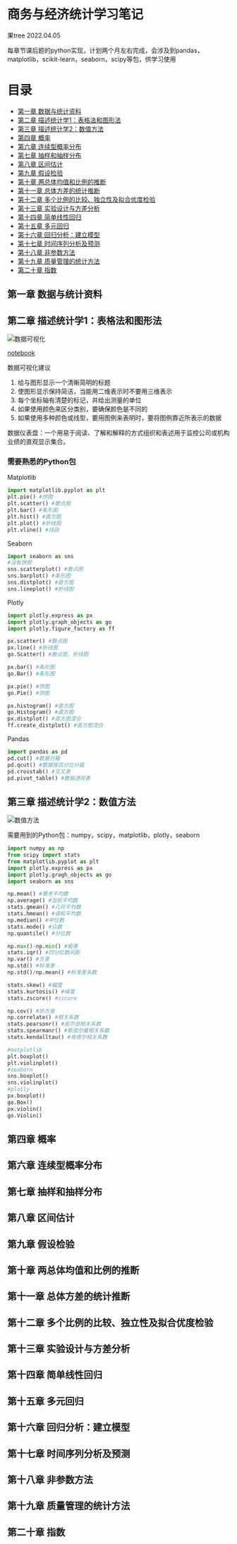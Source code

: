 # 商务与经济统计学习笔记

果tree 2022.04.05

每章节课后题的python实现，计划两个月左右完成，会涉及到pandas，matplotlib，scikit-learn，seaborn，scipy等包，供学习使用
# 目录
- [第一章  数据与统计资料](#第一章--数据与统计资料)
- [第二章  描述统计学1：表格法和图形法](#第二章--描述统计学1表格法和图形法)
- [第三章  描述统计学2：数值方法](#第三章--描述统计学2数值方法)
- [第四章  概率](#第四章--概率)
- [第六章  连续型概率分布](#第六章--连续型概率分布)
- [第七章  抽样和抽样分布](#第七章--抽样和抽样分布)
- [第八章  区间估计](#第八章--区间估计)
- [第九章  假设检验](#第九章--假设检验)
- [第十章  两总体均值和比例的推断](#第十章--两总体均值和比例的推断)
- [第十一章  总体方差的统计推断](#第十一章--总体方差的统计推断)
- [第十二章  多个比例的比较、独立性及拟合优度检验](#第十二章--多个比例的比较独立性及拟合优度检验)
- [第十三章  实验设计与方差分析](#第十三章--实验设计与方差分析)
- [第十四章  简单线性回归](#第十四章--简单线性回归)
- [第十五章  多元回归](#第十五章--多元回归)
- [第十六章  回归分析：建立模型](#第十六章--回归分析建立模型)
- [第十七章  时间序列分析及预测](#第十七章--时间序列分析及预测)
- [第十八章  非参数方法](#第十八章--非参数方法)
- [第十九章  质量管理的统计方法](#第十九章--质量管理的统计方法)
- [第二十章  指数](#第二十章--指数)



## 第一章  数据与统计资料



## 第二章  描述统计学1：表格法和图形法

![数据可视化](https://github.com/guotree/Statistics_For_Business_and_Economics/blob/main/image/数据.svg)

[notebook](https://github.com/guotree/Statistics_For_Business_and_Economics/blob/main/notebook/第二章.ipynb)

数据可视化建议

1. 给与图形显示一个清晰简明的标题
2. 使图形显示保持简洁，当能用二维表示时不要用三维表示
3. 每个坐标轴有清楚的标记，并给出测量的单位
4. 如果使用颜色来区分类别，要确保颜色是不同的
5. 如果使用多种颜色或线型，要用图例来表明时，要将图例靠近所表示的数据

数据仪表盘：一个用易于阅读、了解和解释的方式组织和表述用于监控公司或机构业绩的直观显示集合。

### 需要熟悉的Python包

Matplotlib

```python
import matplotlib.pyplot as plt 
plt.pie() #饼图
plt.scatter() #散点图
plt.bar() #条形图
plt.hist() #直方图
plt.plot() #折线图
plt.vline() #线段
```

Seaborn

```python
import seaborn as sns
#没有饼图
sns.scatterplot() #散点图
sns.barplot() #条形图
sns.distplot() #直方图
sns.lineplot() #折线图
```



Plotly

```python
import plotly.express as px
import plotly.graph_objects as go
import plotly.figure_factory as ff

px.scatter() #散点图
px.line() #折线图
go.Scatter() #散点图，折线图

px.bar() #条形图
go.Bar() #条形图

px.pie() #饼图
go.Pie() #饼图

px.histogram() #直方图
go.Histogram() #直方图
px.distplot() #直方图混合
ff.create_distplot() #直方图混合
```



Pandas

```python
import pandas as pd
pd.cut() #数据分箱
pd.qcut() #数据按百分位分箱
pd.crosstab() #交叉表
pd.pivot_table() #数据透视表
```



## 第三章  描述统计学2：数值方法

![数值方法](https://github.com/guotree/Statistics_For_Business_and_Economics/blob/main/image/数值描述.svg)

需要用到的Python包：numpy，scipy，matplotlib，plotly，seaborn

```python
import numpy as np
from scipy import stats
from matplotlib.pyplot as plt
import plotly.express as px
import plotly.gragh_objects as go
import seaborn as sns

np.mean() #算术平均数
np.average() #加权平均数
stats.gmean() #几何平均数
stats.hmean() #调和平均数
np.median() #中位数
stats.mode() #众数
np.quantile() #分位数

np.max()-np.min() #极差
stats.iqr() #四分位数间距
np.var() #方差
np.std() #标准差
np.std()/np.mean() #标准差系数

stats.skew() #偏度
stats.kurtosis() #峰度
stats.zscore() #zscore

np.cov() #协方差
np.correlate() #相关系数
stats.pearsonr() #皮尔逊相关系数
stats.spearmanr() #斯皮尔曼相关系数
stats.kendalltau() #肯德尔相关系数

#matplotlib
plt.boxplot()
plt.violinplot()
#seaborn
sns.boxplot()
sns.violinplot()
#plotly
px.boxplot()
go.Box()
px.violin()
go.Violin()
```



## 第四章  概率
## 第六章  连续型概率分布
## 第七章  抽样和抽样分布
## 第八章  区间估计
## 第九章  假设检验
## 第十章  两总体均值和比例的推断
## 第十一章  总体方差的统计推断
## 第十二章  多个比例的比较、独立性及拟合优度检验
## 第十三章  实验设计与方差分析
## 第十四章  简单线性回归
## 第十五章  多元回归
## 第十六章  回归分析：建立模型
## 第十七章  时间序列分析及预测
## 第十八章  非参数方法
## 第十九章  质量管理的统计方法
## 第二十章  指数
